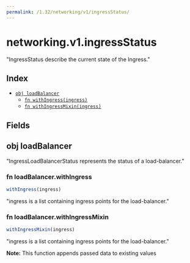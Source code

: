 ```yaml
---
permalink: /1.32/networking/v1/ingressStatus/
---
```


# networking.v1.ingressStatus

"IngressStatus describe the current state of the Ingress."

## Index

* [`obj loadBalancer`](#obj-loadbalancer)
  * [`fn withIngress(ingress)`](#fn-loadbalancerwithingress)
  * [`fn withIngressMixin(ingress)`](#fn-loadbalancerwithingressmixin)

## Fields

## obj loadBalancer

"IngressLoadBalancerStatus represents the status of a load-balancer."

### fn loadBalancer.withIngress

```ts
withIngress(ingress)
```

"ingress is a list containing ingress points for the load-balancer."

### fn loadBalancer.withIngressMixin

```ts
withIngressMixin(ingress)
```

"ingress is a list containing ingress points for the load-balancer."

**Note:** This function appends passed data to existing values